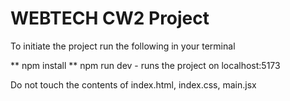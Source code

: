 # WEBTECH CW2 Project

To initiate the project run the following in your terminal


** npm install 
** npm run dev - runs the project on localhost:5173


Do not touch the contents of index.html, index.css, main.jsx



